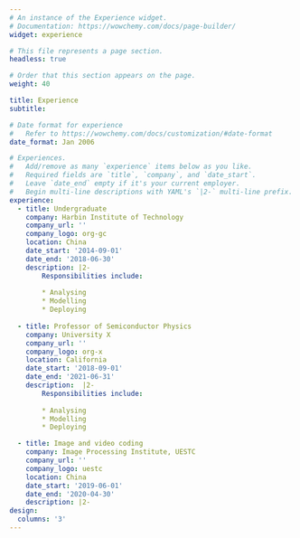 ```yaml
---
# An instance of the Experience widget.
# Documentation: https://wowchemy.com/docs/page-builder/
widget: experience

# This file represents a page section.
headless: true

# Order that this section appears on the page.
weight: 40

title: Experience
subtitle:

# Date format for experience
#   Refer to https://wowchemy.com/docs/customization/#date-format
date_format: Jan 2006

# Experiences.
#   Add/remove as many `experience` items below as you like.
#   Required fields are `title`, `company`, and `date_start`.
#   Leave `date_end` empty if it's your current employer.
#   Begin multi-line descriptions with YAML's `|2-` multi-line prefix.
experience:
  - title: Undergraduate
    company: Harbin Institute of Technology
    company_url: ''
    company_logo: org-gc
    location: China
    date_start: '2014-09-01'
    date_end: '2018-06-30'
    description: |2-
        Responsibilities include:
        
        * Analysing
        * Modelling
        * Deploying
        
  - title: Professor of Semiconductor Physics
    company: University X
    company_url: ''
    company_logo: org-x
    location: California
    date_start: '2018-09-01'
    date_end: '2021-06-31'
    description:  |2-
        Responsibilities include:
        
        * Analysing
        * Modelling
        * Deploying

  - title: Image and video coding
    company: Image Processing Institute, UESTC
    company_url: ''
    company_logo: uestc
    location: China
    date_start: '2019-06-01'
    date_end: '2020-04-30'
    description: |2-
design:
  columns: '3'
---
```


